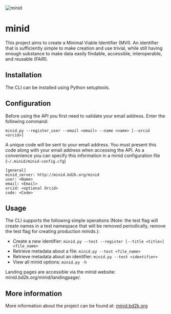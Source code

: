 ![minid](https://raw.githubusercontent.com/ini-bdds/minid/master/minid_server/static/images/minid-logo.png)
# minid
This project aims to create a Minimal Viable Identifier (MVI). An identifier that is sufficiently simple to make creation and use trivial, while still having enough substance to make data easily findable, accessible, interoperable, and reusable (FAIR). 

## Installation
The CLI can be installed using Python setuptools. 

## Configuration
Before using the API you first need to validate your email address. Enter the following command: 

`minid.py --register_user --email <email> --name <name> [--orcid <orcid>]`

A unique code will be sent to your email address. You must present this code along with your 
email address when accessing the API. As a convenience you can specify this information in 
a minid configuration file (`~/.minid/minid-config.cfg`)

```
[general]
minid_server: http://minid.bd2k.org/minid
user: <Name>
email: <Email>
orcid: <optional Orcid>
code: <Code>
```

## Usage

The CLI supports the following simple operations (Note: the test flag will create names in a test namespace that will be removed periodically, remove the test flag for creating production minids.): 

* Create a new identifier: `minid.py --test --register [--title <title>] <file_name>`
* Retrieve metadata about a file: `minid.py --test <file_name>` 
* Retrieve metadata about an identifier: `minid.py --test <identifier>`
* View all minid options: `minid.py -h`

Landing pages are accessible via the minid website: minid.bd2k.org/minid/landingpage/<identifier>. 

## More information
More information about the project can be found at: [minid.bd2k.org](http://minid.bd2k.org/)
